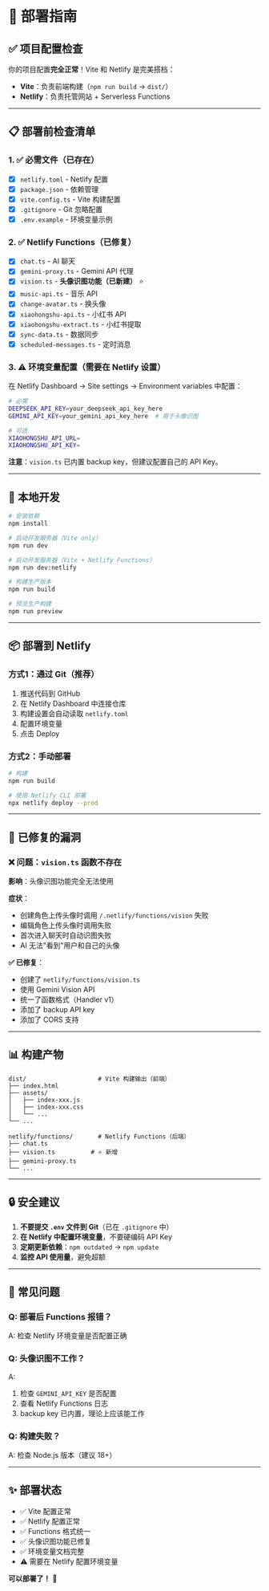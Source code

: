 # 🚀 部署指南

## ✅ 项目配置检查

你的项目配置**完全正常**！Vite 和 Netlify 是完美搭档：
- **Vite**：负责前端构建（`npm run build` → `dist/`）
- **Netlify**：负责托管网站 + Serverless Functions

---

## 📋 部署前检查清单

### 1. ✅ 必需文件（已存在）
- [x] `netlify.toml` - Netlify 配置
- [x] `package.json` - 依赖管理
- [x] `vite.config.ts` - Vite 构建配置
- [x] `.gitignore` - Git 忽略配置
- [x] `.env.example` - 环境变量示例

### 2. ✅ Netlify Functions（已修复）
- [x] `chat.ts` - AI 聊天
- [x] `gemini-proxy.ts` - Gemini API 代理
- [x] `vision.ts` - **头像识图功能（已新建）** ⭐
- [x] `music-api.ts` - 音乐 API
- [x] `change-avatar.ts` - 换头像
- [x] `xiaohongshu-api.ts` - 小红书 API
- [x] `xiaohongshu-extract.ts` - 小红书提取
- [x] `sync-data.ts` - 数据同步
- [x] `scheduled-messages.ts` - 定时消息

### 3. ⚠️ 环境变量配置（需要在 Netlify 设置）

在 Netlify Dashboard → Site settings → Environment variables 中配置：

```bash
# 必需
DEEPSEEK_API_KEY=your_deepseek_api_key_here
GEMINI_API_KEY=your_gemini_api_key_here  # 用于头像识图

# 可选
XIAOHONGSHU_API_URL=
XIAOHONGSHU_API_KEY=
```

**注意**：`vision.ts` 已内置 backup key，但建议配置自己的 API Key。

---

## 🔧 本地开发

```bash
# 安装依赖
npm install

# 启动开发服务器（Vite only）
npm run dev

# 启动开发服务器（Vite + Netlify Functions）
npm run dev:netlify

# 构建生产版本
npm run build

# 预览生产构建
npm run preview
```

---

## 📦 部署到 Netlify

### 方式1：通过 Git（推荐）

1. 推送代码到 GitHub
2. 在 Netlify Dashboard 中连接仓库
3. 构建设置会自动读取 `netlify.toml`
4. 配置环境变量
5. 点击 Deploy

### 方式2：手动部署

```bash
# 构建
npm run build

# 使用 Netlify CLI 部署
npx netlify deploy --prod
```

---

## 🐛 已修复的漏洞

### ❌ 问题：`vision.ts` 函数不存在
**影响**：头像识图功能完全无法使用

**症状**：
- 创建角色上传头像时调用 `/.netlify/functions/vision` 失败
- 编辑角色上传头像时调用失败
- 首次进入聊天时自动识图失败
- AI 无法"看到"用户和自己的头像

**✅ 已修复**：
- 创建了 `netlify/functions/vision.ts`
- 使用 Gemini Vision API
- 统一了函数格式（Handler v1）
- 添加了 backup API key
- 添加了 CORS 支持

---

## 📊 构建产物

```
dist/                    # Vite 构建输出（前端）
├── index.html
├── assets/
│   ├── index-xxx.js
│   ├── index-xxx.css
│   └── ...
└── ...

netlify/functions/       # Netlify Functions（后端）
├── chat.ts
├── vision.ts          # ⭐ 新增
├── gemini-proxy.ts
└── ...
```

---

## 🔒 安全建议

1. **不要提交 `.env` 文件到 Git**（已在 `.gitignore` 中）
2. **在 Netlify 中配置环境变量**，不要硬编码 API Key
3. **定期更新依赖**：`npm outdated` → `npm update`
4. **监控 API 使用量**，避免超额

---

## 📝 常见问题

### Q: 部署后 Functions 报错？
A: 检查 Netlify 环境变量是否配置正确

### Q: 头像识图不工作？
A: 
1. 检查 `GEMINI_API_KEY` 是否配置
2. 查看 Netlify Functions 日志
3. backup key 已内置，理论上应该能工作

### Q: 构建失败？
A: 检查 Node.js 版本（建议 18+）

---

## ✨ 部署状态

- ✅ Vite 配置正常
- ✅ Netlify 配置正常
- ✅ Functions 格式统一
- ✅ 头像识图功能已修复
- ✅ 环境变量文档完整
- ⚠️ 需要在 Netlify 配置环境变量

**可以部署了！** 🎉
